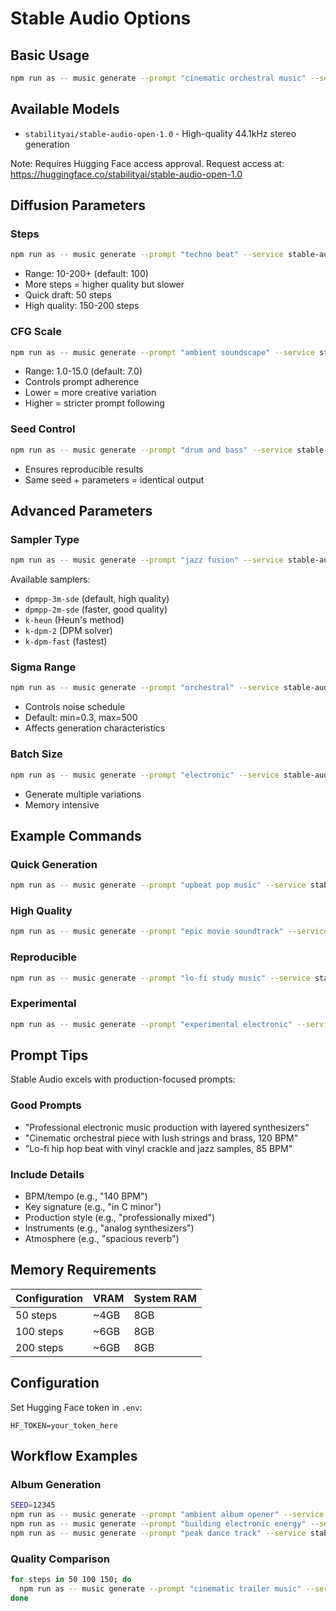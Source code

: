 # Stable Audio Options

## Basic Usage

```bash
npm run as -- music generate --prompt "cinematic orchestral music" --service stable-audio
```

## Available Models

- `stabilityai/stable-audio-open-1.0` - High-quality 44.1kHz stereo generation

Note: Requires Hugging Face access approval. Request access at:
https://huggingface.co/stabilityai/stable-audio-open-1.0

## Diffusion Parameters

### Steps
```bash
npm run as -- music generate --prompt "techno beat" --service stable-audio --steps 150
```
- Range: 10-200+ (default: 100)
- More steps = higher quality but slower
- Quick draft: 50 steps
- High quality: 150-200 steps

### CFG Scale
```bash
npm run as -- music generate --prompt "ambient soundscape" --service stable-audio --cfg-scale 9
```
- Range: 1.0-15.0 (default: 7.0)
- Controls prompt adherence
- Lower = more creative variation
- Higher = stricter prompt following

### Seed Control
```bash
npm run as -- music generate --prompt "drum and bass" --service stable-audio --seed 42
```
- Ensures reproducible results
- Same seed + parameters = identical output

## Advanced Parameters

### Sampler Type
```bash
npm run as -- music generate --prompt "jazz fusion" --service stable-audio --sampler-type k-heun
```
Available samplers:
- `dpmpp-3m-sde` (default, high quality)
- `dpmpp-2m-sde` (faster, good quality)
- `k-heun` (Heun's method)
- `k-dpm-2` (DPM solver)
- `k-dpm-fast` (fastest)

### Sigma Range
```bash
npm run as -- music generate --prompt "orchestral" --service stable-audio --sigma-min 0.1 --sigma-max 700
```
- Controls noise schedule
- Default: min=0.3, max=500
- Affects generation characteristics

### Batch Size
```bash
npm run as -- music generate --prompt "electronic" --service stable-audio --batch-size 2
```
- Generate multiple variations
- Memory intensive

## Example Commands

### Quick Generation
```bash
npm run as -- music generate --prompt "upbeat pop music" --service stable-audio --steps 50
```

### High Quality
```bash
npm run as -- music generate --prompt "epic movie soundtrack" --service stable-audio --steps 200 --cfg-scale 8
```

### Reproducible
```bash
npm run as -- music generate --prompt "lo-fi study music" --service stable-audio --seed 12345 --steps 150
```

### Experimental
```bash
npm run as -- music generate --prompt "experimental electronic" --service stable-audio --cfg-scale 4 --sampler-type k-dpm-fast
```

## Prompt Tips

Stable Audio excels with production-focused prompts:

### Good Prompts
- "Professional electronic music production with layered synthesizers"
- "Cinematic orchestral piece with lush strings and brass, 120 BPM"
- "Lo-fi hip hop beat with vinyl crackle and jazz samples, 85 BPM"

### Include Details
- BPM/tempo (e.g., "140 BPM")
- Key signature (e.g., "in C minor")
- Production style (e.g., "professionally mixed")
- Instruments (e.g., "analog synthesizers")
- Atmosphere (e.g., "spacious reverb")

## Memory Requirements

| Configuration | VRAM | System RAM |
|---------------|------|------------|
| 50 steps | ~4GB | 8GB |
| 100 steps | ~6GB | 8GB |
| 200 steps | ~6GB | 8GB |

## Configuration

Set Hugging Face token in `.env`:
```env
HF_TOKEN=your_token_here
```

## Workflow Examples

### Album Generation
```bash
SEED=12345
npm run as -- music generate --prompt "ambient album opener" --service stable-audio --seed $SEED --duration 30
npm run as -- music generate --prompt "building electronic energy" --service stable-audio --seed $((SEED+1)) --duration 30
npm run as -- music generate --prompt "peak dance track" --service stable-audio --seed $((SEED+2)) --duration 30
```

### Quality Comparison
```bash
for steps in 50 100 150; do
  npm run as -- music generate --prompt "cinematic trailer music" --service stable-audio --steps $steps --output trailer-${steps}steps.wav
done
```